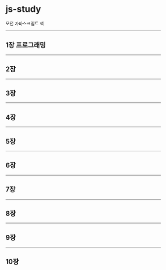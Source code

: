 # js-study
모던 자바스크립트 책<br>

- - -
## 1장 프로그래밍

- - -
## 2장
- - -
## 3장

- - -
## 4장
- - -
## 5장
- - -
## 6장
- - -
## 7장
- - -
## 8장
- - -
## 9장
- - -
## 10장


